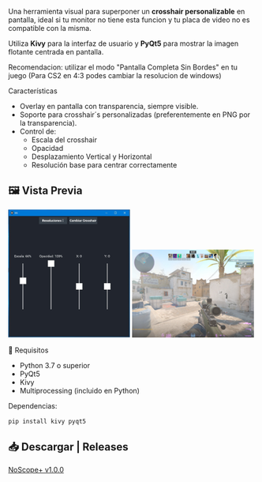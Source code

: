 Una herramienta visual para superponer un **crosshair personalizable** en pantalla, ideal si tu monitor no tiene esta funcion y tu placa de video no es compatible con la misma. 

Utiliza **Kivy** para la interfaz de usuario y **PyQt5** para mostrar la imagen flotante centrada en pantalla.

Recomendacion: utilizar el modo "Pantalla Completa Sin Bordes" en tu juego
(Para CS2 en 4:3 podes cambiar la resolucion de windows)

Características

- Overlay en pantalla con transparencia, siempre visible.
- Soporte para crosshair´s personalizadas (preferentemente en PNG por la transparencia).
- Control de:
  - Escala del crosshair
  - Opacidad
  - Desplazamiento Vertical y Horizontal
  - Resolución base para centrar correctamente


## 🖼️ Vista Previa

<p float="left">
  <img src="assets/NoScope+.jpg" width="49%"/>
  <img src="assets/in_game.jpg" width="49%"/>
</p>





🚀 Requisitos

- Python 3.7 o superior
- PyQt5
- Kivy
- Multiprocessing (incluido en Python)

Dependencias:
```bash
pip install kivy pyqt5
```
## 📥 Descargar | Releases
[NoScope+ v1.0.0](https://github.com/schadri/NoScope-/releases/tag/v1.0)
